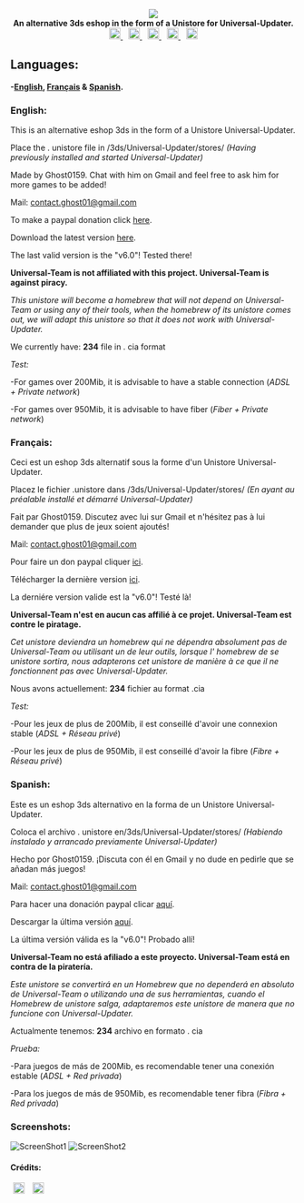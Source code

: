 <p align="center">
	<a href="https://github.com/Ghost0159"><img src="https://github.com/Ghost0159/Ghost-Eshop-Alternative-3ds/blob/master/Ghost%20Eshop%20Alternative/Ghost%20Eshop.png"></a><br>
	<b>An alternative 3ds eshop in the form of a Unistore for Universal-Updater.</b><br>
	<a href="https://discord.gg/FPDUSaA" style="padding-left: 5px; padding-right: 5px;">
		<img src="https://img.shields.io/badge/Discord-Server-black.svg" height="20">
	</a>
	<a href="https://www.facebook.com/groups/293898438606830" style="padding-left: 5px; padding-right: 5px;">
		<img src="https://img.shields.io/badge/FaceBook-Team-blue.svg" height="20">
	</a>
	<a href="https://www.youtube.com/AnonyCub5" style="padding-left: 5px; padding-right: 5px;">
		<img src="https://img.shields.io/badge/YouTube-Anonyku-red.svg" height="20">
	</a>
	<a href="https://twitter.com/AnonyCub5" style="padding-left: 5px; padding-right: 5px;">
		<img src="https://img.shields.io/badge/Twitter-Anonyku-green.svg" height="20">
	</a>
	<a href="https://somsubhra.com/github-release-stats/?username=Ghost0159&repository=Ghost-Eshop-Alternative-3ds" style="padding-left: 5px; padding-right: 5px;">
		<img src="https://img.shields.io/badge/Total_Downloads-773-yellow.svg" height="20">
	</a>
</p>

## Languages:
**-[English](https://github.com/Ghost0159/Ghost-Eshop-Alternative-3ds#english), [Français](https://github.com/Ghost0159/Ghost-Eshop-Alternative-3ds#fran%C3%A7ais) & [Spanish](https://github.com/Ghost0159/Ghost-Eshop-Alternative-3ds#spanish).**

### English:

This is an alternative eshop 3ds in the form of a Unistore Universal-Updater.

Place the . unistore file in /3ds/Universal-Updater/stores/
*(Having previously installed and started Universal-Updater)*

Made by Ghost0159. Chat with him on Gmail and feel free to ask him for more games to be added!

Mail: contact.ghost01@gmail.com

To make a paypal donation click [here](https://www.paypal.com/paypalme/WTCub).

Download the latest version [here](https://github.com/Ghost0159/Ghost-Eshop-Alternative-3ds/releases/tag/v6.0).

The last valid version is the "v6.0"! Tested there!

**Universal-Team is not affiliated with this project. Universal-Team is against piracy.**

*This unistore will become a homebrew that will not depend on Universal-Team or using any of their tools, when the homebrew of its unistore comes out, we will adapt this unistore so that it does not work with Universal-Updater.*

We currently have: **234** file in . cia format

*Test:*

-For games over 200Mib, it is advisable to have a stable connection (*ADSL + Private network*)

-For games over 950Mib, it is advisable to have fiber (*Fiber + Private network*)

### Français:

 Ceci est un eshop 3ds alternatif sous la forme d'un Unistore Universal-Updater.

 Placez le fichier .unistore dans /3ds/Universal-Updater/stores/
 *(En ayant au préalable installé et démarré Universal-Updater)*

 Fait par Ghost0159. Discutez avec lui sur Gmail et n'hésitez pas à lui demander que plus de jeux soient ajoutés!

 Mail: contact.ghost01@gmail.com
 
 Pour faire un don paypal cliquer [ici](https://www.paypal.com/paypalme/WTCub).

 Télécharger la dernière version [ici](https://github.com/Ghost0159/Ghost-Eshop-Alternative-3ds/releases/tag/v6.0).

 La derniére version valide est la "v6.0"! Testé là!

 **Universal-Team n'est en aucun cas affilié à ce projet. Universal-Team est contre le piratage.**
 
 *Cet unistore deviendra un homebrew qui ne dépendra absolument pas de Universal-Team ou utilisant un de leur outils, lorsque l' homebrew de se unistore sortira, nous adapterons cet unistore de manière à ce que il ne fonctionnent pas avec Universal-Updater.*
 
 Nous avons actuellement: **234** fichier au format .cia

*Test:*

 -Pour les jeux de plus de 200Mib, il est conseillé d'avoir une connexion stable (*ADSL + Réseau privé*)

 -Pour les jeux de plus de 950Mib, il est conseillé d'avoir la fibre (*Fibre + Réseau privé*)
 
### Spanish:

Este es un eshop 3ds alternativo en la forma de un Unistore Universal-Updater.

 Coloca el archivo . unistore en/3ds/Universal-Updater/stores/
 *(Habiendo instalado y arrancado previamente Universal-Updater)*

 Hecho por Ghost0159. ¡Discuta con él en Gmail y no dude en pedirle que se añadan más juegos!

 Mail: contact.ghost01@gmail.com
 
 Para hacer una donación paypal clicar [aquí](https://www.paypal.com/paypalme/WTCub).

 Descargar la última versión [aquí](https://github.com/Ghost0159/Ghost-Eshop-Alternative-3ds/releases/tag/v6.0).

 La última versión válida es la "v6.0"! Probado allí!

 **Universal-Team no está afiliado a este proyecto. Universal-Team está en contra de la piratería.**
 
 *Este unistore se convertirá en un Homebrew que no dependerá en absoluto de Universal-Team o utilizando una de sus herramientas, cuando el Homebrew de unistore salga, adaptaremos este unistore de manera que no funcione con Universal-Updater.*
 
 Actualmente tenemos: **234** archivo en formato . cia

*Prueba:*

 -Para juegos de más de 200Mib, es recomendable tener una conexión estable (*ADSL + Red privada*)

 -Para los juegos de más de 950Mib, es recomendable tener fibra (*Fibra + Red privada*)
 
### Screenshots:

![ScreenShot1](https://github.com/Ghost0159/Ghost-Eshop-Alternative-3ds/raw/master/Ghost%20Eshop%20Alternative/Ghost%20Eshop%20Alternative%20-%20Screen1.jpg)
![ScreenShot2](https://github.com/Ghost0159/Ghost-Eshop-Alternative-3ds/raw/master/Ghost%20Eshop%20Alternative/Ghost%20Eshop%20Alternative%20-%20Screen3.jpg)

#### Crédits: 
<a href="https://github.com/Ghost0159" style="padding-left: 5px; padding-right: 5px;"><img src="https://img.shields.io/badge/Creator-Ghost0159-blue.svg" height="20"></a> <a href="https://github.com/Anonyku" style="padding-left: 5px; padding-right: 5px;"> <img src="https://img.shields.io/badge/Spécial_thanks-Anonyku-green.svg" height="20"></a>  
